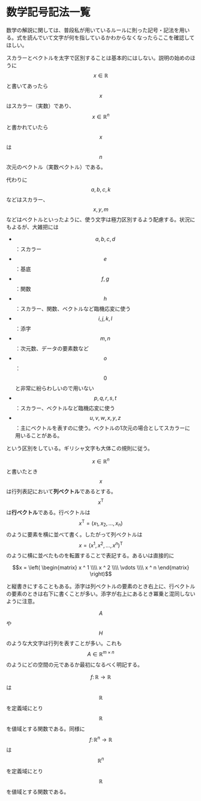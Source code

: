 # 数学記号記法一覧

数学の解説に関しては、普段私が用いているルールに則った記号・記法を用いる。式を読んでいて文字が何を指しているかわからなくなったらここを確認してほしい。

スカラーとベクトルを太字で区別することは基本的にはしない。説明の始めのほうに$$x \in \mathbb{R}$$と書いてあったら$$x$$はスカラー（実数）であり、$$x \in \mathbb{R} ^ n$$と書かれていたら$$ x$$は$$ n$$次元のベクトル（実数ベクトル）である。

代わりに$$ a,b,c,k$$などはスカラー、$$ x, y, m$$などはベクトルといったように、使う文字は極力区別するよう配慮する。状況にもよるが、大雑把には

* $$a,b,c,d$$：スカラー
* $$e$$：基底
* $$f,g$$：関数
* $$h$$：スカラー、関数、ベクトルなど臨機応変に使う
* $$i,j,k,l$$：添字
* $$m,n$$：次元数、データの要素数など
* $$o$$：$$0$$と非常に紛らわしいので用いない
* $$p,q,r,s,t$$：スカラー、ベクトルなど臨機応変に使う
* $$u,v,w,x,y,z$$：主にベクトルを表すのに使う。ベクトルの1次元の場合としてスカラーに用いることがある。

という区別をしている。ギリシャ文字も大体この規則に従う。

$$x \in \mathbb{R} ^ n$$と書いたとき$$x$$は行列表記において**列ベクトル**であるとする。$$x ^ \mathrm{T}$$は**行ベクトル**である。行ベクトルは$$x ^ \mathrm{T} = (x  _ 1, x _  2, \ldots, x _ n)$$のように要素を横に並べて書く。したがって列ベクトルは$$x = (x ^ 1, x ^ 2, \ldots, x ^ n) ^ \mathrm{T}$$のように横に並べたものを転置することで表記する。あるいは直接的に

$$x = \left( \begin{matrix} x ^ 1 \\\\ x ^ 2 \\\\ \vdots \\\\ x ^ n \end{matrix} \right)$$

と縦書きにすることもある。添字は列ベクトルの要素のとき右上に、行ベクトルの要素のときは右下に書くことが多い。添字が右上にあるとき冪乗と混同しないように注意。

$$A$$や$$H$$のような大文字は行列を表すことが多い。これも$$A \in \mathbb{R}^{m \times n}$$のようにどの空間の元であるか最初になるべく明記する。

$$f \colon \mathbb{R} \to \mathbb{R}$$は$$\mathbb{R}$$を定義域にとり$$\mathbb{R}$$を値域とする関数である。同様に$$f \colon \mathbb{R} ^ n \to \mathbb{R}$$は$$\mathbb{R} ^ n$$を定義域にとり$$\mathbb{R}$$を値域とする関数である。

